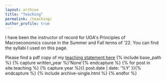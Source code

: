 ```yaml
---
layout: archive
title: "Teaching"
permalink: /teaching/
author_profile: true
---
```


I have been the instructor of record for UGA's Principles of Macroeconomics course in the Summer and Fall terms of '22. You can find the syllabi I used on this page.

Please find a pdf copy of my [teaching statement here](/teaching/teaching_eval.pdf)
{% include base_path %}
{% capture written_year %}'None'{% endcapture %}
{% for post in site.teaching %}
  {% capture year %}{{ post.date | date: '%Y' }}{% endcapture %}
  {% include archive-single.html %}
{% endfor %}
